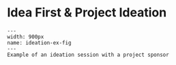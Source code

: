 # Idea First & Project Ideation








```{figure} ../images/ideation_ex.png
---
width: 900px
name: ideation-ex-fig
---
Example of an ideation session with a project sponsor
```

